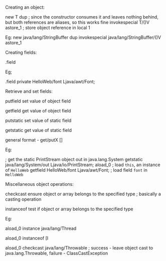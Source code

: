 Creating an object:

  new T
  dup ; since the constructor consumes it and leaves nothing behind, but both references are aliases, so this works fine
  invokespecial T/<init>()V
  astore_1 ; store object reference in local 1

Eg:
  new java/lang/StringBuffer
  dup
  invokespecial java/lang/StringBuffer/<init>()V
  astore_1


Creating fields:

  .field <modifier> <full name> <type>

Eg;

  .field private HelloWeb/font Ljava/awt/Font;


Retrieve and set fields:

putfield      set value of object field

getfield      get value of object field

putstatic     set value of static field

getstatic     get value of static field


general format - get/putX <class name> <field name> <type descriptor> [<value>]

Eg:

  ; get the static PrintStream object out in java.lang.System
  getstatic java/lang/System/out Ljava/io/PrintStream;
  aload_0 ; load `this`, an instance of `HelloWeb`
  getfield HelloWeb/font Ljava/awt/Font; ; load field `font` in `HelloWeb`


Miscellaneous object operations:


checkcast     ensure object or array belongs to the specified type ; basically a casting operation

instanceof    test if object or array belongs to the specified type

Eg:

  aload_0
  instance java/lang/Thread

  aload_0
  instanceof [I

  aload_0
  checkcast java/lang/Throwable ; success - leave object cast to java.lang.Throwable, failure - ClassCastException
